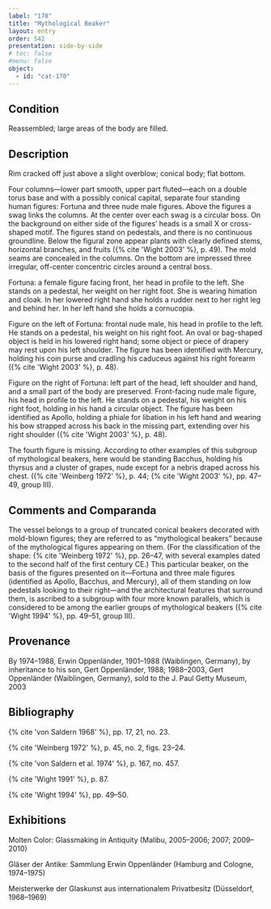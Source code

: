 ```yaml
---
label: "170"
title: "Mythological Beaker"
layout: entry
order: 542
presentation: side-by-side
# toc: false
#menu: false 
object:
  - id: "cat-170"
---
```


## Condition

Reassembled; large areas of the body are filled.

## Description

Rim cracked off just above a slight overblow; conical body; flat bottom.

Four columns—lower part smooth, upper part fluted—each on a double torus base and with a possibly conical capital, separate four standing human figures: Fortuna and three nude male figures. Above the figures a swag links the columns. At the center over each swag is a circular boss. On the background on either side of the figures’ heads is a small X or cross-shaped motif. The figures stand on pedestals, and there is no continuous groundline. Below the figural zone appear plants with clearly defined stems, horizontal branches, and fruits ({% cite 'Wight 2003' %}, p. 49). The mold seams are concealed in the columns. On the bottom are impressed three irregular, off-center concentric circles around a central boss.

Fortuna: a female figure facing front, her head in profile to the left. She stands on a pedestal, her weight on her right foot. She is wearing himation and cloak. In her lowered right hand she holds a rudder next to her right leg and behind her. In her left hand she holds a cornucopia.

Figure on the left of Fortuna: frontal nude male, his head in profile to the left. He stands on a pedestal, his weight on his right foot. An oval or bag-shaped object is held in his lowered right hand; some object or piece of drapery may rest upon his left shoulder. The figure has been identified with Mercury, holding his coin purse and cradling his caduceus against his right forearm ({% cite 'Wight 2003' %}, p. 48).

Figure on the right of Fortuna: left part of the head, left shoulder and hand, and a small part of the body are preserved. Front-facing nude male figure, his head in profile to the left. He stands on a pedestal, his weight on his right foot, holding in his hand a circular object. The figure has been identified as Apollo, holding a phiale for libation in his left hand and wearing his bow strapped across his back in the missing part, extending over his right shoulder ({% cite 'Wight 2003' %}, p. 48).

The fourth figure is missing. According to other examples of this subgroup of mythological beakers, here would be standing Bacchus, holding his thyrsus and a cluster of grapes, nude except for a nebris draped across his chest. ({% cite 'Weinberg 1972' %}, p. 44; {% cite 'Wight 2003' %}, pp. 47–49, group III).

## Comments and Comparanda

The vessel belongs to a group of truncated conical beakers decorated with mold-blown figures; they are referred to as “mythological beakers” because of the mythological figures appearing on them. (For the classification of the shape: {% cite 'Weinberg 1972' %}, pp. 26–47, with several examples dated to the second half of the first century CE.) This particular beaker, on the basis of the figures presented on it—Fortuna and three male figures (identified as Apollo, Bacchus, and Mercury), all of them standing on low pedestals looking to their right—and the architectural features that surround them, is ascribed to a subgroup with four more known parallels, which is considered to be among the earlier groups of mythological beakers ({% cite 'Wight 1994' %}, pp. 49–51, group III).

## Provenance

By 1974–1988, Erwin Oppenländer, 1901–1988 (Waiblingen, Germany), by inheritance to his son, Gert Oppenländer, 1988; 1988–2003, Gert Oppenländer (Waiblingen, Germany), sold to the J. Paul Getty Museum, 2003

## Bibliography

{% cite 'von Saldern 1968' %}, pp. 17, 21, no. 23.

{% cite 'Weinberg 1972' %}, p. 45, no. 2, figs. 23–24.

{% cite 'von Saldern et al. 1974' %}, p. 167, no. 457.

{% cite 'Wight 1991' %}, p. 87.

{% cite 'Wight 1994' %}, pp. 49–50.

## Exhibitions

Molten Color: Glassmaking in Antiquity (Malibu, 2005–2006; 2007; 2009–2010)

Gläser der Antike: Sammlung Erwin Oppenländer (Hamburg and Cologne, 1974–1975)

Meisterwerke der Glaskunst aus internationalem Privatbesitz (Düsseldorf, 1968–1969)
